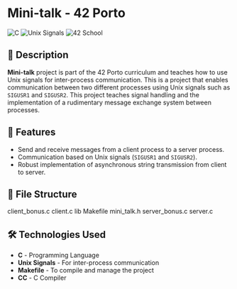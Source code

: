 # Mini-talk - 42 Porto

![C](https://img.shields.io/badge/C-Language-blue?style=for-the-badge)
![Unix Signals](https://img.shields.io/badge/Unix-Signals-lightgrey?style=for-the-badge)
![42 School](https://img.shields.io/badge/42-Porto-black?style=for-the-badge)

## 📝 Description

**Mini-talk** project is part of the 42 Porto curriculum and teaches how to use Unix signals for inter-process communication. This is a project that enables communication between two different processes using Unix signals such as `SIGUSR1` and `SIGUSR2`. This project teaches signal handling and the implementation of a rudimentary message exchange system between processes. 

## 🚀 Features

- Send and receive messages from a client process to a server process.
- Communication based on Unix signals (`SIGUSR1` and `SIGUSR2`).
- Robust implementation of asynchronous string transmission from client to server.

## 📂 File Structure

client_bonus.c	client.c  lib  Makefile  mini_talk.h  server_bonus.c  server.c

## 🛠️ Technologies Used

- **C** - Programming Language
- **Unix Signals** - For inter-process communication
- **Makefile** - To compile and manage the project
- **CC** - C Compiler
